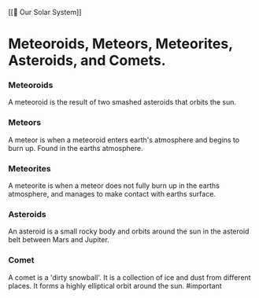 [[🌌 Our Solar System]]
# Meteoroids, Meteors, Meteorites, Asteroids, and Comets. 
### Meteoroids
A meteoroid is the result of two smashed asteroids that orbits the sun.
### Meteors
A meteor is when a meteoroid enters earth's atmosphere and begins to burn up. Found in the earths atmosphere.
### Meteorites
A meteorite is when a meteor does not fully burn up in the earths atmosphere, and manages to make contact with earths surface.
### Asteroids
An asteroid is a small rocky body and orbits around the sun in the asteroid belt between Mars and Jupiter.
### Comet
A comet is a 'dirty snowball'. It is a collection of ice and dust from different places. It forms a highly elliptical orbit around the sun.
#important 